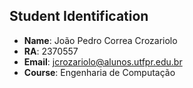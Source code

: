 ## Student Identification
- **Name**: João Pedro Correa Crozariolo
- **RA**: 2370557
- **Email**: jcrozariolo@alunos.utfpr.edu.br
- **Course**: Engenharia de Computação